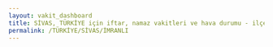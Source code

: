 ```yaml
---
layout: vakit_dashboard
title: SİVAS, TÜRKİYE için iftar, namaz vakitleri ve hava durumu - ilçe/eyalet seç
permalink: /TÜRKİYE/SİVAS/İMRANLI
---
```


<script type="text/javascript">
  var GLOBAL_COUNTRY = 'TÜRKİYE';
  var GLOBAL_CITY = 'SİVAS';
  var GLOBAL_STATE = 'İMRANLI';
  var lat = 72;
  var lon = 21;
</script>
